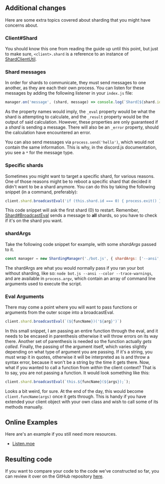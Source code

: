 ## Additional changes

Here are some extra topics covered about sharding that you might have concerns about.

### Client#Shard

You should know this one from reading the guide up until this point, but just to make sure, `<client>.shard` is a reference to an instance of [ShardClientUtil](https://discord.js.org/#/docs/main/stable/class/ShardClientUtil).

### Shard messages

In order for shards to communicate, they must send messages to one another, as they are each their own process. You can listen for these messages by adding the following listener in your `index.js` file:

```js
manager.on('message', (shard, message) => console.log(`Shard[${shard.id}]:${message._eval}:${message._result}`));
```

As the property names would imply, the `_eval` property would be what the shard is attempting to calculate, and the `_result` property would be the output of said calculation. However, these properties are only guaranteed if a _shard_ is sending a message. There will also be an `_error` property, should the calculation have encountered an error.

You can also send messages via `process.send('hello')`, which would not contain the same information. This is why, in the discord.js documentation, you see a `*` for the message type.

### Specific shards

Sometimes you might want to target a specific shard, for various reasons. One of those reasons might be to reboot a specific shard that decided it didn't want to be a shard anymore. You can do this by taking the following snippet (in a command, preferably):

```js
client.shard.broadcastEval('if (this.shard.id === 0) { process.exit() }');
```

This code snippet will ask the first shard (0) to restart. Remember, [Shard#BroadcastEval](https://discord.js.org/#/docs/main/stable/class/ShardClientUtil?scrollTo=broadcastEval) sends a message to **all** shards, so you have to check if it's on the shard you want.

### shardArgs

Take the following code snippet for example, with some _shardArgs_ passed to it.

```js
const manager = new ShardingManager('./bot.js', { shardArgs: ['--ansi', '--color', '--trace-warnings'], token });
```

The shardArgs are what you would normally pass if you ran your bot without sharding, like so: `node bot.js --ansi --color --trace-warnings`, and are available in `process.argv`, which contain an array of command line arguments used to execute the script.

### Eval Arguments

There may come a point where you will want to pass functions or arguments from the outer scope into a broadcastEval.

```js
client.shard.broadcastEval(`(${funcName})('${arg}')`)
```

In this small snippet, I am passing an entire function through the eval, and it needs to be encased in parenthesis otherwise it will throw errors on its way there. Another set of parenthesis is needed so the function actually *gets called*. Finally, the passing of the argument itself, which varies slightly depending on what type of argument you are passing. If it's a string, you must wrap it in quotes, otherwise it will be interpreted as is and throw a syntax error, because it won't be a string by the time it gets there.
Now, what if you wanted to call a function from *within* the client context? That is to say, you are not passing a function. It would look something like this:

```js
client.shard.broadcastEval(`this.${funcName}(${args});`);
```

Looks a bit weird, for sure. At the end of the day, this would become `client.funcName(args)` once it gets through. This is handy if you have extended your client object with your own class and wish to call some of its methods manually.

## Online Examples

Here are's an example if you still need more resources.

* [Listen.moe](https://github.com/LISTEN-moe/discord-bot)

## Resulting code

If you want to compare your code to the code we've constructed so far, you can review it over on the GitHub repository [here](https://github.com/Danktuary/Making-Bots-with-Discord.js/tree/master/code_samples/creating-your-bot/commands-with-user-input).
